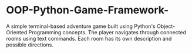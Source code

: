 # OOP-Python-Game-Framework-
A simple terminal-based adventure game built using Python's Object-Oriented Programming concepts. The player navigates through connected rooms using text commands. Each room has its own description and possible directions.
